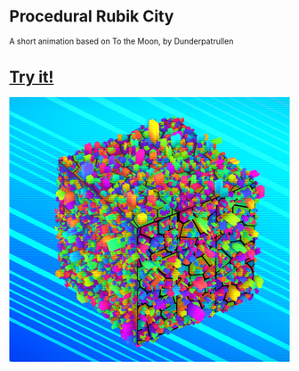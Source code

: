 # Procedural Rubik City

A short animation based on To the Moon, by Dunderpatrullen

# [Try it!](https://mmerchante.github.io/procedural-rubik-city/)

![Alt text](/images/city.png?raw=true "")
